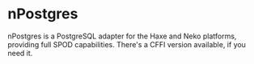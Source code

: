 # nPostgres

nPostgres is a PostgreSQL adapter for the Haxe and Neko platforms, providing full SPOD capabilities. There's a CFFI version available, if you need it.

